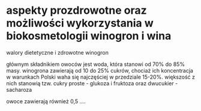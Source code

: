 # aspekty prozdrowotne oraz możliwości wykorzystania w biokosmetologii winogron i wina

walory dietetyczne i zdrowotne winogron

głównym składnikiem owoców jest woda, która stanowi od 70% do 85% masy. winogrona zawierają od 10 do 25% cukrów, chociaż ich koncentracja w warunkach Polski waha się najczęściej w przedziale 15-20%. większość z nich stanowią tzw. cukry proste - glukoza i fruktoza oraz dwucukier - sacharoza

owoce zawierają również 0,5 ....

